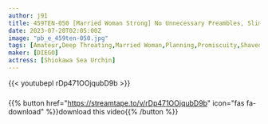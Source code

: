 ```yaml
---
author: j91
title: 459TEN-050 [Married Woman Strong] No Unnecessary Preambles, Slimy Foreplay, Nothing! ! With A Lively Full Throttle, You Can Make The Ultimate Erotic Married Woman Squid! ! ! A Perverted Mass Who Came To Have 8p Intercourse Under The Order Of Her Husband! ! ! A Beautiful Arasa Body Repeats Convulsions With An Orgasm Without Knowing The Ceiling! ! A Must-See For A Married Woman On Top Who Is Too Erotic! ! ! Only "Shirouto Strong" Can Watch 8p Sex 60 Minutes Single Game Of Immorality And Pleasure! ! ! (Shiokawa Sea Urchin)
date: 2023-07-20T02:05:00Z
image: "pb_e_459ten-050.jpg"
tags: [Amateur,Deep Throating,Married Woman,Planning,Promiscuity,Shaved]
maker: [DIEGO]
actress: [Shiokawa Sea Urchin]
---
```



{{< youtubepl rDp471OOjqubD9b >}}
###

{{% button href="https://streamtape.to/v/rDp471OOjqubD9b" icon="fas fa-download" %}}download this video{{% /button %}}

